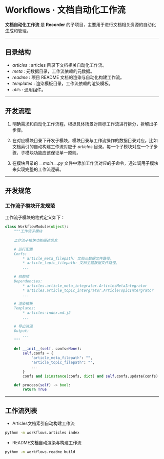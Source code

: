 # Workflows · 文档自动化工作流

**文档自动化工作流** 是 **Recorder** 的子项目，主要用于进行文档相关资源的自动化生成和管理。

--------------------------------------------------
## 目录结构

* *articles* : articles 目录下文档相关自动化工作流。
* *meta* : 元数据目录，工作流依赖的元数据。
* *readme* : 项目 README 文档的渲染与自动化构建工作流。
* *templates* : 渲染模板目录，工作流依赖的渲染模板。
* *utils* : 通用组件。

--------------------------------------------------
## 开发流程

1. 明确需求和自动化工作流程，根据具体场景对目标工作流进行拆分，拆解出子步骤。

2. 在对应模块目录下开发子模块，模块目录与工作流操作的数据目录对应，比如文档索引的自动构建工作流对应于 *articles* 目录。每一个子模块对应一个子步骤，子模块功能应该保证单一原则。

3. 在模块目录的 *\_\_main\_\_.py* 文件中添加工作流对应的子命令，通过调用子模块来实现完整的工作流逻辑。 

--------------------------------------------------
## 开发规范

### 工作流子模块开发规范

工作流子模块的格式定义如下：

```py
class WorkflowModule(object):
    """工作流子模块
    
    工作流子模块功能描述信息

    # 运行配置
    Confs:
        * article_meta_filepath: 文档元数据文件路径。
        * article_topic_filepath: 文档主题数据文件路径。
        ...
    
    # 依赖项
    Dependencies:
        * articles.article_meta_integrator.ArticlesMetaIntegrator
        * articles.article_topic_intergrator.ArticleTopicIntergrator
        ...

    # 渲染模板
    Templates:
        * articles-index.md.j2
        ...

    # 导出资源
    Output:
        ...
    """

    def __init__(self, confs=None):
        self.confs = {
            "article_meta_filepath": "",
            "article_topic_filepath": "",
            ...
        }
        confs and isinstance(confs, dict) and self.confs.update(confs)

    def process(self) -> bool:
        return True
```

--------------------------------------------------
## 工作流列表

* Articles文档索引自动构建工作流
```sh
python -m workflows.articles index
```

* README文档自动渲染与构建工作流
```sh
python -m workflows.readme build
```